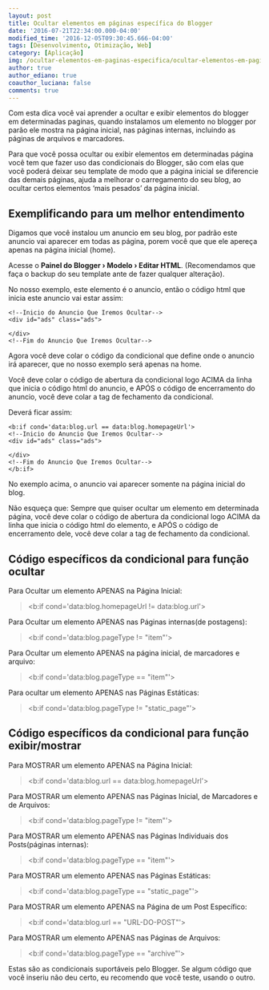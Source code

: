 ```yaml
---
layout: post
title: Ocultar elementos em páginas específica do Blogger
date: '2016-07-21T22:34:00.000-04:00'
modified_time: '2016-12-05T09:30:45.666-04:00'
tags: [Desenvolvimento, Otimização, Web]
category: [Aplicação]
img: /ocultar-elementos-em-paginas-especifica/ocultar-elementos-em-paginas-especifica.jpg
author: true
author_ediano: true
coauthor_luciana: false
comments: true
---
```


Com esta dica você vai aprender a ocultar e exibir elementos do blogger em determinadas paginas, quando instalamos um elemento no blogger por parão ele mostra na página inicial, nas páginas internas, incluindo as páginas de arquivos e marcadores.

Para que você possa ocultar ou exibir elementos em determinadas página você tem que fazer uso das condicionais do Blogger, são com elas que você poderá deixar seu template de modo que a página inicial se diferencie das demais páginas, ajuda a melhorar o carregamento do seu blog, ao ocultar certos elementos ‘mais pesados’ da página inicial.

## Exemplificando para um melhor entendimento
Digamos que você instalou um anuncio em seu blog, por padrão este anuncio vai aparecer em todas as página, porem você que que ele apereça apenas na página inicial (home).

Acesse o **Painel do Blogger › Modelo › Editar HTML**. (Recomendamos que faça o backup do seu template ante de fazer qualquer alteração).

No nosso exemplo, este elemento é o anuncio, então o código html que inicia este anuncio vai estar assim:

    <!--Inicio do Anuncio Que Iremos Ocultar-->
    <div id="ads" class="ads">

    </div>
    <!--Fim do Anuncio Que Iremos Ocultar-->

Agora você deve colar o código da condicional que define onde o anuncio irá aparecer, que no nosso exemplo será apenas na home.

Você deve colar o código de abertura da condicional logo ACIMA da linha que inicia o código html do anuncio, e APÓS o código de encerramento do anuncio, você deve colar a tag de fechamento da condicional.

Deverá ficar assim:

    <b:if cond='data:blog.url == data:blog.homepageUrl'>
    <!--Inicio do Anuncio Que Iremos Ocultar-->
    <div id="ads" class="ads">

    </div>
    <!--Fim do Anuncio Que Iremos Ocultar-->
    </b:if>

No exemplo acima, o anuncio vai aparecer somente na página inicial do blog.

Não esqueça que: Sempre que quiser ocultar um elemento em determinada página, você deve colar o código de abertura da condicional logo ACIMA da linha que inicia o código html do elemento, e APÓS o código de encerramento dele, você deve colar a tag de fechamento da condicional.

## Código específicos da condicional para função ocultar
Para Ocultar um elemento APENAS na Página Inicial:
> &lt;b:if cond='data:blog.homepageUrl != data:blog.url'&gt;

Para Ocultar um elemento APENAS nas Páginas internas(de postagens):
> &lt;b:if cond='data:blog.pageType != "item"'&gt;

Para Ocultar um elemento APENAS na página inicial, de marcadores e arquivo:
> &lt;b:if cond='data:blog.pageType == "item"'&gt;

Para ocultar um elemento APENAS nas Páginas Estáticas:
> &lt;b:if cond='data:blog.pageType != "static_page"'&gt;

## Código específicos da condicional para função exibir/mostrar
Para MOSTRAR um elemento APENAS na Página Inicial:
> &lt;b:if cond='data:blog.url == data:blog.homepageUrl'&gt;

Para MOSTRAR um elemento APENAS nas Páginas Inicial, de Marcadores e de Arquivos:
> &lt;b:if cond='data:blog.pageType != "item"'&gt;

Para MOSTRAR um elemento APENAS nas Páginas Individuais dos Posts(páginas internas):
> &lt;b:if cond='data:blog.pageType == "item"'&gt;

Para MOSTRAR um elemento APENAS nas Páginas Estáticas:
> &lt;b:if cond='data:blog.pageType == "static_page"'&gt;

Para MOSTRAR um elemento APENAS na Página de um Post Específico:
> &lt;b:if cond='data:blog.url == "URL-DO-POST"'&gt;

Para MOSTRAR um elemento APENAS nas Páginas de Arquivos:
> &lt;b:if cond='data:blog.pageType == "archive"'&gt;

Estas são as condicionais suportáveis pelo Blogger. Se algum código que você inseriu não deu certo, eu recomendo que você teste, usando o outro.